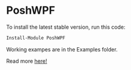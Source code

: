 # PoshWPF

To install the latest stable version, run this code:

```PowerShell
Install-Module PoshWPF
```

Working exampes are in the Examples folder.

Read more [here!](https://www.ephingadmin.com/introducing-poshwpf/)

